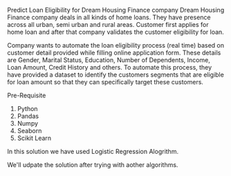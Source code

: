 Predict Loan Eligibility for Dream Housing Finance company
Dream Housing Finance company deals in all kinds of home loans. They have presence across all urban, semi urban and rural areas. Customer first applies for home loan and after that company validates the customer eligibility for loan.

Company wants to automate the loan eligibility process (real time) based on customer detail provided while filling online application form. These details are Gender, Marital Status, Education, Number of Dependents, Income, Loan Amount, Credit History and others. To automate this process, they have provided a dataset to identify the customers segments that are eligible for loan amount so that they can specifically target these customers. 

Pre-Requisite
1. Python
2. Pandas
3. Numpy
4. Seaborn
5. Scikit Learn


In this solution we have used Logistic Regression Alogrithm.


We'll udpate the solution after trying with aother algorithms.
